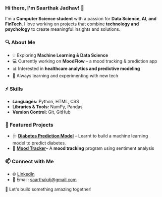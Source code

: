 ### Hi there, I'm Saarthak Jadhav! 👋

I'm a **Computer Science student** with a passion for **Data Science, AI, and FinTech**. I love working on projects that combine **technology and psychology** to create meaningful insights and solutions.

### 🔍 About Me
- 💡 Exploring **Machine Learning & Data Science**
- 💻 Currently working on **MoodFlow** – a mood tracking & prediction app
- 📊 Interested in **healthcare analytics and predictive modeling**
- 🚀 Always learning and experimenting with new tech

### ⚡ Skills
- **Languages:** Python, HTML, CSS
- **Libraries & Tools:** NumPy, Pandas
- **Version Control:** Git, GitHub

### 📌 Featured Projects
- 🩺 [**Diabetes Prediction Model**]([https://github.com/sjv24/diabetes-prediction]) – Learnt to build a machine learning model to predict diabetes.
- 🌟 [**Mood Tracker**]([https://github.com/sjv24/mood-tracker])– A **mood tracking** program using sentiment analysis

### 📫 Connect with Me
- 🌐 [LinkedIn](https://linkedin.com/in/sj42)
- 📧 Email: [saarthakdj@gmail.com](mailto:saarthakdj@gmail.com)

🚀 Let's build something amazing together!
